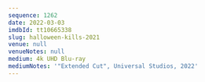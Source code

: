 ```yaml
---
sequence: 1262
date: 2022-03-03
imdbId: tt10665338
slug: halloween-kills-2021
venue: null
venueNotes: null
medium: 4k UHD Blu-ray
mediumNotes: '"Extended Cut", Universal Studios, 2022'
---
```

